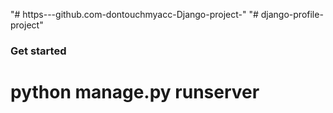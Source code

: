 "# https---github.com-dontouchmyacc-Django-project-" 
"# django-profile-project" 
### Get started
# python manage.py runserver
